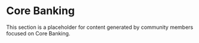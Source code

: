 # Core Banking

This section is a placeholder for content generated by community members focused on Core Banking.

